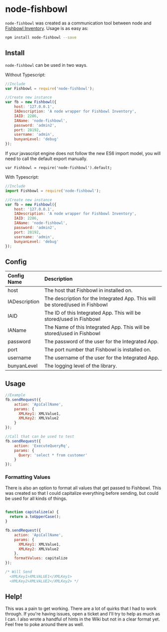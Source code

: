 # node-fishbowl

`node-fishbowl` was created as a communication tool between node and [Fishbowl Inventory](https://www.fishbowlinventory.com/).  Usage is as easy as:

```bash
npm install node-fishbowl --save
```

## Install

`node-fishbowl` can be used in two ways.  

Without Typescript:
```js
//Include
var Fishbowl = require('node-fishbowl');

//Create new instance
var fb = new Fishbowl({
    host: '127.0.0.1',
    IADescription: 'A node wrapper for Fishbowl Inventory',
    IAID: 2286,
    IAName: 'node-fishbowl',
    password: 'admin2',
    port: 28192,
    username: 'admin',
    bunyanLevel: 'debug'
});
```
If your javascript engine does not follow the new ES6 import model, you
will need to call the default export manually.

`var Fishbowl = require('node-fishbowl').default;`


With Typescript:
```js
//Include
import Fishbowl = require('node-fishbowl');

//Create new instance
var fb = new Fishbowl({
    host: '127.0.0.1',
    IADescription: 'A node wrapper for Fishbowl Inventory',
    IAID: 2286,
    IAName: 'node-fishbowl',
    password: 'admin2',
    port: 28192,
    username: 'admin',
    bunyanLevel: 'debug'
});
```

## Config
| Config Name | Description |
|:------------|:------------|
| host | The host that Fishbowl in installed on. |
| IADescription | The description for the Integrated App.  This will be stored/used in Fishbowl |
| IAID | The ID of this Integrated App. This will be stored/used in Fishbowl|
| IAName | The Name of this Integrated App. This will be stored/used in Fishbowl|
| password | The password of the user for the Integrated App. |
| port | The port number that Fishbowl is installed on. |
| username | The username of the user for the Integrated App. |
| bunyanLevel | The logging level of the library. |

## Usage

```js
//Example
fb.sendRequest({
    action: 'ApiCallName',
    params: {
      XMLKey1: XMLValue1,
      XMLKey2: XMLValue2
    }
});

//Call that can be used to test
fb.sendRequest({
    action: 'ExecuteQueryRq',
    params: {
      Query: 'select * from customer'
    }
});
```

### Formatting Values
There is also an option to format all values that get passed to Fishbowl. This was created
so that I could capitalize everything before sending, but could be used for all kinds of things.

```js

function capitalize(a) {
  return a.toUpperCase();   
}

fb.sendRequest({
    action: 'ApiCallName',
    params: {
      XMLKey1: XMLValue1,
      XMLKey2: XMLValue2
    },
    formatValues: capitalize
});

/* Will Send
  <XMLKey1>XMLVALUE1</XMLKey1>
  <XMLKey2>XMLVALUE2</XMLKey2> */
```




## Help!
This was a pain to get working.  There are a lot of quirks that I had to work through.  If you're having issues, open a ticket and I'll try to help as much as I can.  I also wrote a handful of hints in the Wiki but not in a clear format yet. Feel free to poke around there as well.   
